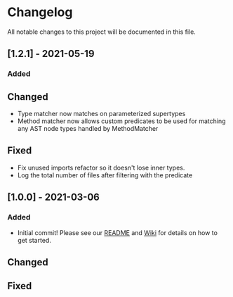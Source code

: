 # Changelog
All notable changes to this project will be documented in this file.

## [1.2.1] - 2021-05-19
### Added

## Changed

* Type matcher now matches on parameterized supertypes
* Method matcher now allows custom predicates to be used for matching any AST node types handled by MethodMatcher

## Fixed

* Fix unused imports refactor so it doesn't lose inner types.
* Log the total number of files after filtering with the predicate

## [1.0.0] - 2021-03-06
### Added

* Initial commit! Please see our [README](https://github.com/alfasoftware/astra/blob/main/README.md) and [Wiki](https://github.com/alfasoftware/astra/wiki) for details on how to get started.

## Changed

## Fixed
